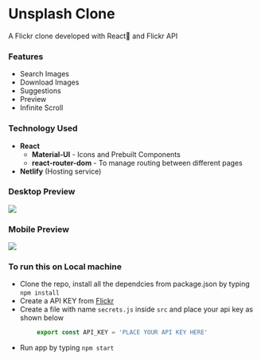 # Unsplash Clone
A Flickr clone developed with React🚀 and Flickr API


### Features
- Search Images
- Download Images
- Suggestions
- Preview
- Infinite Scroll

### Technology Used
* **React**
    * **Material-UI** - Icons and Prebuilt Components
     * **react-router-dom** - To manage routing between different pages
* **Netlify** (Hosting service)


### Desktop Preview
<img src="./public/desktop.gif" />

### Mobile Preview
<img src="./public/mobile.gif" />


### To run this on Local machine
* Clone the repo, install all the dependcies from package.json by typing `npm install`
* Create a API KEY from [Flickr](https://www.flickr.com/services/api/flickr.photos.getRecent.html)
* Create a file with name `secrets.js` inside `src` and place your api key as shown below
```javascript 
        export const API_KEY = 'PLACE YOUR API KEY HERE'   
```
* Run app by typing `npm start`